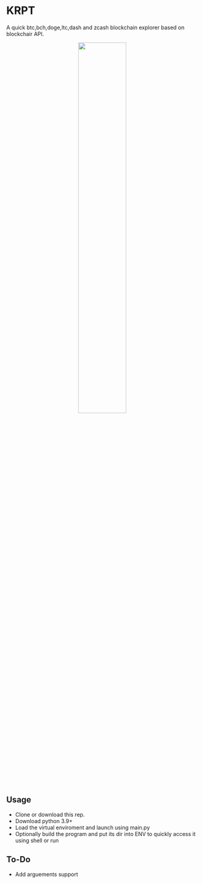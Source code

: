 # KRPT
A quick btc,bch,doge,ltc,dash and zcash blockchain explorer based on blockchair API.

<p align="center" width="100%">
    <img width="50%" src="https://i.ibb.co/mGgQhZz/py-QLn-XJl-Tn-An.png"> 
</p>

<h2>Usage</h2>
<UL>
  <LI> Clone or download this rep.</LI>
  <LI> Download python 3.9+ </LI>
  <LI> Load the virtual enviroment and launch using main.py </LI>
  <LI> Optionally build the program and put its dir into ENV to quickly access it using shell or run</LI>
  </UL>
  
  
<h2> To-Do </h2>
<UL>
  <LI> Add arguements support </Li>
 </ul>
